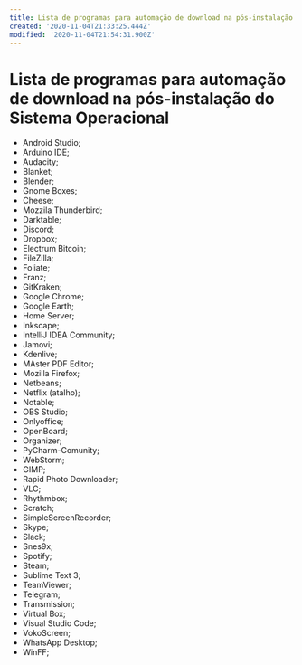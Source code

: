 ```yaml
---
title: Lista de programas para automação de download na pós-instalação do Sistema Operacional
created: '2020-11-04T21:33:25.444Z'
modified: '2020-11-04T21:54:31.900Z'
---
```


# Lista de programas para automação de download na pós-instalação do Sistema Operacional

- Android Studio;
- Arduino IDE;
- Audacity;
- Blanket;
- Blender;
- Gnome Boxes;
- Cheese;
- Mozzila Thunderbird;
- Darktable;
- Discord;
- Dropbox;
- Electrum Bitcoin;
- FileZilla;
- Foliate;
- Franz;
- GitKraken;
- Google Chrome;
- Google Earth;
- Home Server;
- Inkscape;
- IntelliJ IDEA Community;
- Jamovi;
- Kdenlive;
- MAster PDF Editor;
- Mozilla Firefox;
- Netbeans;
- Netflix (atalho);
- Notable;
- OBS Studio;
- Onlyoffice;
- OpenBoard;
- Organizer;
- PyCharm-Comunity;
- WebStorm;
- GIMP;
- Rapid Photo Downloader;
- VLC;
- Rhythmbox;
- Scratch;
- SimpleScreenRecorder;
- Skype;
- Slack;
- Snes9x;
- Spotify;
- Steam;
- Sublime Text 3;
- TeamViewer;
- Telegram;
- Transmission;
- Virtual Box;
- Visual Studio Code;
- VokoScreen;
- WhatsApp Desktop;
- WinFF;